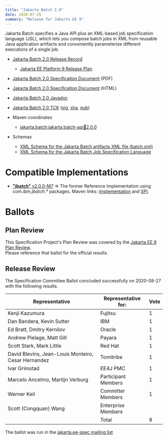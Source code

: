 ```yaml
---
title: "Jakarta Batch 2.0"
date: 2020-07-25
summary: "Release for Jakarta EE 9"
---
```

Jakarta Batch specifies a Java API plus an XML-based job specification language (JSL), which lets you compose batch jobs in XML from reusable Java application artifacts and conveniently parameterize different executions of a single job.

* [Jakarta Batch 2.0 Release Record](https://projects.eclipse.org/projects/ee4j.batch/releases/2.0)
  * [Jakarta EE Platform 9 Release Plan](https://eclipse-ee4j.github.io/jakartaee-platform/jakartaee9/JakartaEE9ReleasePlan)
* [Jakarta Batch 2.0 Specification Document](./jakarta-batch-spec-2.0.pdf) (PDF)
* [Jakarta Batch 2.0 Specification Document](./jakarta-batch-spec-2.0.html) (HTML)
* [Jakarta Batch 2.0 Javadoc](./apidocs)
* [Jakarta Batch 2.0 TCK](https://download.eclipse.org/jakartaee/batch/2.0/jakarta.batch.official.tck-2.0.0.zip) ([sig](https://download.eclipse.org/jakartaee/batch/2.0/jakarta.batch.official.tck-2.0.0.zip.sig), [sha](https://download.eclipse.org/jakartaee/batch/2.0/jakarta.batch.official.tck-2.0.0.zip.sha256), [pub](https://raw.githubusercontent.com/jakartaee/specification-committee/master/jakartaee-spec-committee.pub))

* Maven coordinates
  * [jakarta.batch:jakarta.batch-api:jar:2.0.0](https://search.maven.org/artifact/jakarta.batch/jakarta.batch-api/2.0.0/jar)

* Schemas
  * [XML Schema for the Jakarta Batch artifacts XML file (batch.xml)](https://jakarta.ee/xml/ns/jakartaee/batchXML_2_0.xsd)
  * [XML Schema for the Jakarta Batch Job Specification Language](https://jakarta.ee/xml/ns/jakartaee/jobXML_2_0.xsd)

# Compatible Implementations

* [**"jbatch"** v2.0.0-M7](https://github.com/WASdev/standards.jsr352.jbatch/releases/tag/2.0.0-M7) =>  The former Reference Implementation using _com.ibm.jbatch.*_ packages.  Maven links: [implementation](https://repo1.maven.org/maven2/com/ibm/jbatch/com.ibm.jbatch.container/2.0.0-M7/com.ibm.jbatch.container-2.0.0-M7.jar) and [SPI](https://repo1.maven.org/maven2/com/ibm/jbatch/com.ibm.jbatch.spi/2.0.0-M7/com.ibm.jbatch.spi-2.0.0-M7.jar).

# Ballots

## Plan Review

[//]: # (For Jakarta EE 9, the Platform Plan Review covered 95% of the Specification Projects.  For those Projects, just use the following statement in this Plan Review section:)

This Specification Project's Plan Review was covered by the [Jakarta EE 9 Plan Review](https://jakarta.ee/specifications/platform/9/).  
Please reference that ballot for the official results.

[//]: # (If your Project was required to do a standalone Plan Review...  You'll need to perform an official Plan Review ballot and record the results here.)

## Release Review

The Specification Committee Ballot concluded successfully on 2020-08-27 with the following results.

| Representative                                 | Representative for: | Vote |
|------------------------------------------------|---------------------|------|
| Kenji Kazumura                                 | Fujitsu             |  1   |
| Dan Bandera, Kevin Sutter                      | IBM                 |  1   |
| Ed Bratt, Dmitry Kernilov                      | Oracle              |  1   |
| Andrew Pielage, Matt Gill                      | Payara              |  1   |
| Scott Stark, Mark Little                       | Red Hat             |  1   |
| David Blevins, Jean-Louis Monteiro, Cesar Hernandez  | Tomitribe           |  1   |
| Ivar Grimstad                                  | EE4J PMC            |  1   |
| Marcelo Ancelmo, Martijn Verburg               | Participant Members |  1   |
| Werner Keil                                    | Committer Members   |  1   |
| Scott (Congquan) Wang                          | Enterprise Members  |      |
|                                                | Total               |  9   |

The ballot was run in the [jakarta.ee-spec mailing list](https://www.eclipse.org/lists/jakarta.ee-spec/msg00727.html)
